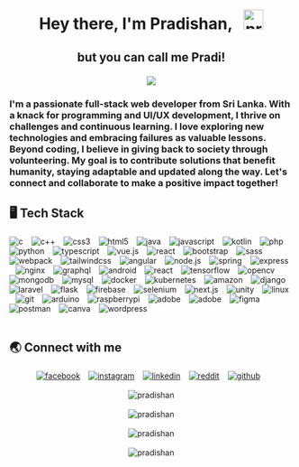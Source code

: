 <!--START_SECTION:TITLE-->
# <p align = center>Hey there, I'm Pradishan, &ensp;<img src="https://media.giphy.com/media/hvRJCLFzcasrR4ia7z/giphy.gif" alt= "pradishan" width="35">
</p>
<!--END_SECTION:TITLE-->


## <p align = center>but you can call me Pradi!
</p>


<p align="center">
  <a href="https://github.com/DenverCoder1/readme-typing-svg"><img src="https://readme-typing-svg.herokuapp.com?lines=Undergraduate;Full+Stack+Developer;Graphic%20and%20UI/UX%20Designer;DS%20|%20AI%20|%20ML%20|%20cybersecurity%20Enthusiast;Adaptability%20is%20the%20key&center=true&width=500&height=50"></a>

<!--START_SECTION:SUBTITLE-->
 ### <p align = left>I'm a passionate full-stack web developer from Sri Lanka. With a knack for programming and UI/UX development, I thrive on challenges and continuous learning. I love exploring new technologies and embracing failures as valuable lessons. Beyond coding, I believe in giving back to society through volunteering. My goal is to contribute solutions that benefit humanity, staying adaptable and updated along the way. Let's connect and collaborate to make a positive impact together!</p>
<!--END_SECTION:SUBTITLE-->

<!--START_SECTION:SKILL-->
## <p align = left> 🖥️ 	Tech Stack </p>
<div align = left>
<img src="https://img.shields.io/badge/c-%23555555.svg?style=flat-square&logo=c&logoColor=white" alt=c /> &ensp;
<img src="https://img.shields.io/badge/c++-%23f34b7d.svg?style=flat-square&logo=cplusplus&logoColor=white" alt=c++ /> &ensp;
<img src="https://img.shields.io/badge/css3-%23563d7c.svg?style=flat-square&logo=css3&logoColor=white" alt=css3 /> &ensp;
<img src="https://img.shields.io/badge/html5-%23e34c26.svg?style=flat-square&logo=html5&logoColor=white" alt=html5 /> &ensp;
<img src="https://img.shields.io/badge/java-%23b07219.svg?style=flat-square&logo=java&logoColor=white" alt=java /> &ensp;
<img src="https://img.shields.io/badge/javascript-%23f1e05a.svg?style=flat-square&logo=javascript&logoColor=white" alt=javascript /> &ensp;
<img src="https://img.shields.io/badge/kotlin-%23A97BFF.svg?style=flat-square&logo=kotlin&logoColor=white" alt=kotlin /> &ensp;
<img src="https://img.shields.io/badge/php-%234F5D95.svg?style=flat-square&logo=php&logoColor=white" alt=php /> &ensp;
<img src="https://img.shields.io/badge/python-%233572A5.svg?style=flat-square&logo=python&logoColor=white" alt=python /> &ensp;
<img src="https://img.shields.io/badge/typescript-%233178c6.svg?style=flat-square&logo=typescript&logoColor=white" alt=typescript /> &ensp;
<img src="https://img.shields.io/badge/vue.js-%2341b883.svg?style=flat-square&logo=vue.js&logoColor=white" alt=vue.js /> &ensp;
<img src="https://img.shields.io/badge/react-%2361dbfb.svg?style=flat-square&logo=react&logoColor=white" alt=react /> &ensp;
<img src="https://img.shields.io/badge/bootstrap-%23553c7b.svg?style=flat-square&logo=bootstrap&logoColor=white" alt=bootstrap /> &ensp;
<img src="https://img.shields.io/badge/sass-%23a53b70.svg?style=flat-square&logo=sass&logoColor=white" alt=sass /> &ensp;
<img src="https://img.shields.io/badge/webpack-%231c78c0.svg?style=flat-square&logo=webpack&logoColor=white" alt=webpack /> &ensp;
<img src="https://img.shields.io/badge/tailwindcss-%233fb3e0.svg?style=flat-square&logo=tailwindcss&logoColor=white" alt=tailwindcss /> &ensp;
<img src="https://img.shields.io/badge/angular-%23b52e31.svg?style=flat-square&logo=angular&logoColor=white" alt=angular /> &ensp;
<img src="https://img.shields.io/badge/node.js-%233c873a.svg?style=flat-square&logo=node.js&logoColor=white" alt=node.js /> &ensp;
<img src="https://img.shields.io/badge/spring-%2358ab49.svg?style=flat-square&logo=spring&logoColor=white" alt=spring /> &ensp;
<img src="https://img.shields.io/badge/express-%23626361.svg?style=flat-square&logo=express&logoColor=white" alt=express /> &ensp;
<img src="https://img.shields.io/badge/nginx-%23009639.svg?style=flat-square&logo=nginx&logoColor=white" alt=nginx /> &ensp;
<img src="https://img.shields.io/badge/graphql-%23e10098.svg?style=flat-square&logo=graphql&logoColor=white" alt=graphql /> &ensp;
<img src="https://img.shields.io/badge/android-%2332DE84.svg?style=flat-square&logo=android&logoColor=white" alt=android /> &ensp;
<img src="https://img.shields.io/badge/react native-%2361dbfb.svg?style=flat-square&logo=react native&logoColor=white" alt=react native /> &ensp;
<img src="https://img.shields.io/badge/tensorflow-%23FFA800.svg?style=flat-square&logo=tensorflow&logoColor=white" alt=tensorflow /> &ensp;
<img src="https://img.shields.io/badge/opencv-%233bbd2d.svg?style=flat-square&logo=opencv&logoColor=white" alt=opencv /> &ensp;
<img src="https://img.shields.io/badge/mongodb-%234db33d.svg?style=flat-square&logo=mongodb&logoColor=white" alt=mongodb /> &ensp;
<img src="https://img.shields.io/badge/mysql-%2300758f.svg?style=flat-square&logo=mysql&logoColor=white" alt=mysql /> &ensp;
<img src="https://img.shields.io/badge/docker-%23384d54.svg?style=flat-square&logo=docker&logoColor=white" alt=docker /> &ensp;
<img src="https://img.shields.io/badge/kubernetes-%23123786.svg?style=flat-square&logo=kubernetes&logoColor=white" alt=kubernetes /> &ensp;
<img src="https://img.shields.io/badge/amazon aws-%23FF9900.svg?style=flat-square&logo=amazon aws&logoColor=white" alt=amazon aws /> &ensp;
<img src="https://img.shields.io/badge/django-%23092e20.svg?style=flat-square&logo=django&logoColor=white" alt=django /> &ensp;
<img src="https://img.shields.io/badge/laravel-%23fb503b.svg?style=flat-square&logo=laravel&logoColor=white" alt=laravel /> &ensp;
<img src="https://img.shields.io/badge/flask-%23444444.svg?style=flat-square&logo=flask&logoColor=white" alt=flask /> &ensp;
<img src="https://img.shields.io/badge/firebase-%23FFA000.svg?style=flat-square&logo=firebase&logoColor=white" alt=firebase /> &ensp;
<img src="https://img.shields.io/badge/selenium-%2323a30a.svg?style=flat-square&logo=selenium&logoColor=white" alt=selenium /> &ensp;
<img src="https://img.shields.io/badge/next.js-%23262526.svg?style=flat-square&logo=next.js&logoColor=white" alt=next.js /> &ensp;
<img src="https://img.shields.io/badge/unity-%23222c37.svg?style=flat-square&logo=unity&logoColor=white" alt=unity /> &ensp;
<img src="https://img.shields.io/badge/linux-%23ffcc33.svg?style=flat-square&logo=linux&logoColor=white" alt=linux /> &ensp;
<img src="https://img.shields.io/badge/git-%23f1502f.svg?style=flat-square&logo=git&logoColor=white" alt=git /> &ensp;
<img src="https://img.shields.io/badge/arduino-%2300979C.svg?style=flat-square&logo=arduino&logoColor=white" alt=arduino /> &ensp;
<img src="https://img.shields.io/badge/raspberrypi-%23c7053d.svg?style=flat-square&logo=raspberrypi&logoColor=white" alt=raspberrypi /> &ensp;
<img src="https://img.shields.io/badge/adobe illustrator-%23bfb034.svg?style=flat-square&logo=adobe illustrator&logoColor=white" alt=adobe illustrator /> &ensp;
<img src="https://img.shields.io/badge/adobe photoshop-%2318152E.svg?style=flat-square&logo=adobe photoshop&logoColor=white" alt=adobe photoshop /> &ensp;
<img src="https://img.shields.io/badge/figma-%2300d47b.svg?style=flat-square&logo=figma&logoColor=white" alt=figma /> &ensp;
<img src="https://img.shields.io/badge/postman-%23ef5b25.svg?style=flat-square&logo=postman&logoColor=white" alt=postman /> &ensp;
<img src="https://img.shields.io/badge/canva-%236a3be4.svg?style=flat-square&logo=canva&logoColor=white" alt=canva /> &ensp;
<img src="https://img.shields.io/badge/wordpress-%233473d9.svg?style=flat-square&logo=wordpress&logoColor=white" alt=wordpress /> &ensp;
</div>
<!--END_SECTION:SKILL--><br/>

<!--START_SECTION:SOCIAL-->
## <p align = left> 🌏 	Connect with me </p>
<div align = center>
<a href=https://facebook.com/pradeesharoon ><img src="https://img.shields.io/badge/facebook-pradeesharoon-%230165E1.svg?style=flat&logo=facebook&logoColor=white" 
                alt=facebook /></a> &ensp;
<a href=https://instagram.com/pradeesharoon ><img src="https://img.shields.io/badge/instagram-pradeesharoon-%23E1306C.svg?style=flat&logo=instagram&logoColor=white" 
                alt=instagram /></a> &ensp;
<a href=https://www.linkedin.com/in/pradishan ><img src="https://img.shields.io/badge/linkedin-pradishan-%230072b1.svg?style=flat&logo=linkedin&logoColor=white" 
                alt=linkedin /></a> &ensp;
<a href=https://www.reddit.com/user/pradiShroon ><img src="https://img.shields.io/badge/reddit-pradiShroon-%23FF4500.svg?style=flat&logo=reddit&logoColor=white" 
                alt=reddit /></a> &ensp;
<a href=https://github.com/Pradishan ><img src="https://img.shields.io/badge/github-Pradishan-%231c1e21.svg?style=flat&logo=github&logoColor=white" 
                alt=github /></a> &ensp;
</div>
<!--END_SECTION:SOCIAL--><br/>

<!--START_SECTION:PROFILE-VIEWS-->
<div align = "center">
    <img src = "https://komarev.com/ghpvc/?username=pradishan&color=blue&style=flat" alt = "pradishan"/> 
</div>
<!--END_SECTION:PROFILE-VIEWS--><br/>

<!--START_SECTION:README-STATS-->
<div align = "center">
    <img src = "https://github-readme-stats.vercel.app/api?username=pradishan&show_icons=true&theme=default&hide_border=false&include_all_commits=false&count_private=true" alt = "pradishan"/> 
</div>
<!--END_SECTION:README-STATS--><br/>

<!--START_SECTION:README-STATS-LANGUAGES-->
<div align = "center">
    <img src = "https://github-readme-stats.vercel.app/api/top-langs/?username=pradishan&langs_count=8&layout=compact&theme=default&hide_border=false" alt = "pradishan"/> 
</div>
<!--END_SECTION:README-STATS-LANGUAGES--><br/>

<!--START_SECTION:STREAK-STATS-->
<div align = "center">
    <img src = "https://streak-stats.demolab.com/?user=pradishan&theme=default&hide_border=false" alt = "pradishan"/> 
</div>
<!--END_SECTION:STREAK-STATS--><br/>





